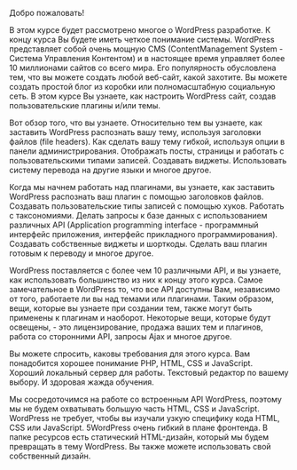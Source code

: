 Добро пожаловать! 

В этом курсе будет рассмотрено многое о WordPress разработке. К концу курса Вы будете иметь четкое понимание системы. WordPress представляет собой очень мощную CMS (ContentManagement System - Система Управления Контентом) и в настоящее время управляет более 10 миллионами сайтов со всего мира. Его популярность обусловлена тем, что вы можете создать любой веб-сайт, какой захотите. Вы можете создать простой блог из коробки или полномасштабную социальную сеть. В этом курсе Вы узнаете, как настроить WordPress сайт, создав пользовательские плагины и/или темы. 

Вот обзор того, что вы узнаете. Относительно тем вы узнаете, как заставить WordPress распознать вашу тему, используя заголовки файлов (file headers). Как сделать вашу тему гибкой, используя опции в панели администрирования. Отображать посты, страницы и работать с пользовательскими типами записей. Создавать виджеты. Использовать систему перевода на другие языки и многое другое.

Когда мы начнем работать над плагинами, вы узнаете, как заставить WordPress распознать ваш плагин с помощью заголовков файлов. Создавать
пользовательские типы записей с помощью хуков. Работать с таксономиями. Делать запросы к базе данных с использованием различных API (Application programming interface - программный интерфейс приложения, интерфейс прикладного программирования). Создавать собственные виджеты и шорткоды. Сделать ваш плагин готовым к переводу и многое другое.

WordPress поставляется с более чем 10 различными API, и вы узнаете, как использовать большинство из них к концу этого курса. Самое замечательное в WordPress то, что все API доступны Вам, независимо от того, работаете ли вы над темами или плагинами. Таким образом, вещи, которые вы узнаете при создании тем, также могут быть применены к плагинам и наоборот. Некоторые вещи, которые будут освещены, - это лицензирование, продажа ваших тем и плагинов, работа со сторонними API, запросы Ajax и многое другое. 

Вы можете спросить, каковы требования для этого курса. Вам понадобится хорошее понимание PHP, HTML, CSS и JavaScript. Хороший локальный сервер для работы. Текстовый редактор по вашему выбору. И здоровая жажда обучения. 

Мы сосредоточимся на работе со встроенным API WordPress, поэтому мы не будем охватывать большую часть HTML, CSS и JavaScript. WordPress не требует, чтобы вы изучали узкую специфику кода HTML, CSS или JavaScript. 5WordPress очень гибкий в плане фронтенда. В папке ресурсов есть статический HTML-дизайн, который мы будем превращать в тему WordPress. Вы также можете использовать свой собственный дизайн.
